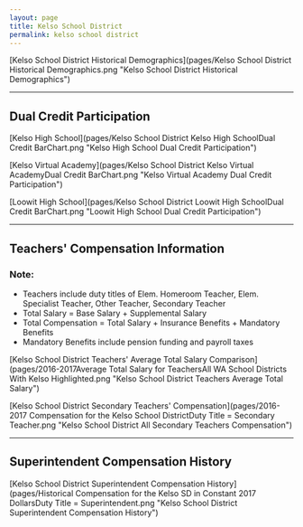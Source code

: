 ```yaml
---
layout: page
title: Kelso School District
permalink: kelso school district
---
```



[Kelso School District Historical Demographics](pages/Kelso School District Historical Demographics.png "Kelso School District Historical Demographics")

___

## Dual Credit Participation

[Kelso High School](pages/Kelso School District Kelso High SchoolDual Credit BarChart.png "Kelso High School Dual Credit Participation")

[Kelso Virtual Academy](pages/Kelso School District Kelso Virtual AcademyDual Credit BarChart.png "Kelso Virtual Academy Dual Credit Participation")

[Loowit High School](pages/Kelso School District Loowit High SchoolDual Credit BarChart.png "Loowit High School Dual Credit Participation")


___

## Teachers' Compensation Information
### Note:
- Teachers include duty titles of Elem. Homeroom Teacher, Elem. Specialist Teacher, Other Teacher, Secondary Teacher
- Total Salary = Base Salary + Supplemental Salary
- Total Compensation = Total Salary + Insurance Benefits + Mandatory Benefits
- Mandatory Benefits include pension funding and payroll taxes

[Kelso School District Teachers' Average Total Salary Comparison](pages/2016-2017Average Total Salary for TeachersAll WA School Districts With Kelso Highlighted.png "Kelso School District Teachers Average Total Salary")

[Kelso School District Secondary Teachers' Compensation](pages/2016-2017 Compensation for the Kelso School DistrictDuty Title = Secondary Teacher.png "Kelso School District All Secondary Teachers Compensation")


___

## Superintendent Compensation History

[Kelso School District Superintendent Compensation History](pages/Historical Compensation for the Kelso SD in Constant 2017 DollarsDuty Title = Superintendent.png "Kelso School District Superintendent Compensation History")

